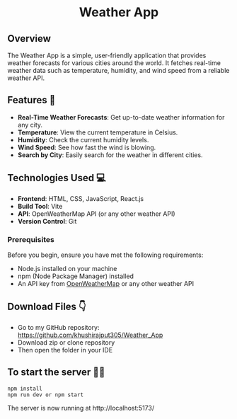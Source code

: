 # <div align="center">Weather App</div>


## Overview

The Weather App is a simple, user-friendly application that provides weather forecasts for various cities around the world. It fetches real-time weather data such as temperature, humidity, and wind speed from a reliable weather API.

## Features 📃

- **Real-Time Weather Forecasts**: Get up-to-date weather information for any city.
- **Temperature**: View the current temperature in Celsius.
- **Humidity**: Check the current humidity levels.
- **Wind Speed**: See how fast the wind is blowing.
- **Search by City**: Easily search for the weather in different cities.

## Technologies Used  💻

- **Frontend**: HTML, CSS, JavaScript, React.js
- **Build Tool**: Vite
- **API**: OpenWeatherMap API (or any other weather API)
- **Version Control**: Git

### Prerequisites

Before you begin, ensure you have met the following requirements:

- Node.js installed on your machine
- npm (Node Package Manager) installed
- An API key from [OpenWeatherMap](https://openweathermap.org/api) or any other weather API

## Download Files 👇
* Go to my GitHub repository: https://github.com/khushirajput305/Weather_App
* Download zip or clone repository
* Then open the folder in your IDE

## To start the server 👨‍💻
```shell
npm install
npm run dev or npm start
```
The server is now running at http://localhost:5173/ 




